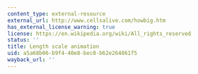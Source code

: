 ```yaml
---
content_type: external-resource
external_url: http://www.cellsalive.com/howbig.htm
has_external_license_warning: true
license: https://en.wikipedia.org/wiki/All_rights_reserved
status: ''
title: Length scale animation
uid: a5a68b06-b9f4-40e8-bec8-b62e264861f5
wayback_url: ''
---
```

